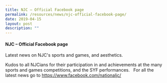 ```yaml
---
title: NJC – Official Facebook page
permalink: /resources/news/njc-official-facebook-page/
date: 2019-04-15
layout: post
description: ""
---
```

#### NJC – Official Facebook page

Latest news on NJC's sports and games, and aesthetics.

Kudos to all NJCians for their participation in and achievements at the many sports and games competitions, and the SYF performances.   For all the latest news go to https://www.facebook.com/nationaljc/
